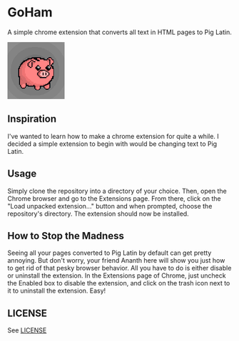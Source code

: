 # GoHam

A simple chrome extension that converts all text in HTML pages to Pig Latin.

![Logo](logo.png)

## Inspiration
I've wanted to learn how to make a chrome extension for quite a while. I decided a simple extension to begin with would be changing text to Pig Latin.

## Usage
Simply clone the repository into a directory of your choice. Then, open the Chrome browser and go to the Extensions page. From there, click on the "Load unpacked extension..." button and when prompted, choose the repository's directory. The extension should now be installed.

## How to Stop the Madness
Seeing all your pages converted to Pig Latin by default can get pretty annoying. But don't worry, your friend Ananth here will show you just how to get rid of that pesky browser behavior. All you have to do is either disable or uninstall the extension. In the Extensions page of Chrome, just uncheck the Enabled box to disable the extension, and click on the trash icon next to it to uninstall the extension. Easy!

## LICENSE
See [LICENSE](LICENSE)

